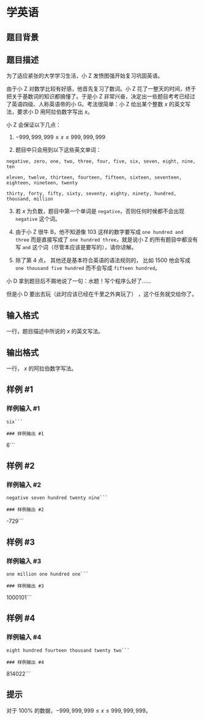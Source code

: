 # 学英语

## 题目背景



## 题目描述

为了适应紧张的大学学习生活，小 Z 发愤图强开始复习巩固英语。

由于小 Z 对数学比较有好感，他首先复习了数词。小 Z 花了一整天的时间，终于把关于基数词的知识都搞懂了。于是小 Z 非常兴奋，决定出一些题目考考已经过了英语四级、人称英语帝的小 G。考法很简单：小 Z 给出某个整数 $x$ 的英文写法，要求小 D 用阿拉伯数字写出 $x$。

小 Z 会保证以下几点：

1. $-999,999,999 \leq  x \leq 999,999,999$

2. 题目中只会用到以下这些英文单词：

`negative, zero, one, two, three, four, five, six, seven, eight, nine, ten`

`eleven, twelve, thirteen, fourteen, fifteen, sixteen, seventeen, eighteen, nineteen, twenty`

`thirty, forty, fifty, sixty, seventy, eighty, ninety, hundred, thousand, million`

3. 若 $x$ 为负数，题目中第一个单词是 `negative`，否则任何时候都不会出现 `negative` 这个词。

4. 由于小 Z 很牛 B，他不知道像 $103$ 这样的数字要写成 `one hundred and three` 而是直接写成了 `one hundred three`，就是说小 Z 的所有题目中都没有写 `and` 这个词（尽管本应该是要写的），请你谅解。

5. 除了第 4 点， 其他还是基本符合英语的语法规则的， 比如 $1500$ 他会写成 `one thousand five hundred` 而不会写成 `fifteen hundred`。

小 D 拿到题目后不屑地说了一句：水题！写个程序么好了……

但是小 D 要出去玩（此时应该已经在千里之外爽玩了） ，这个任务就交给你了。


## 输入格式

一行，题目描述中所说的 $x$ 的英文写法。


## 输出格式

一行， $x$ 的阿拉伯数字写法。


## 样例 #1

### 样例输入 #1
```
six```

### 样例输出 #1

```
6```

## 样例 #2

### 样例输入 #2
```
negative seven hundred twenty nine```

### 样例输出 #2

```
-729```

## 样例 #3

### 样例输入 #3
```
one million one hundred one```

### 样例输出 #3

```
1000101```

## 样例 #4

### 样例输入 #4
```
eight hundred fourteen thousand twenty two```

### 样例输出 #4

```
814022```

## 提示

对于 $100\%$ 的数据，$-999,999,999 ≤ x ≤ 999,999,999$。
